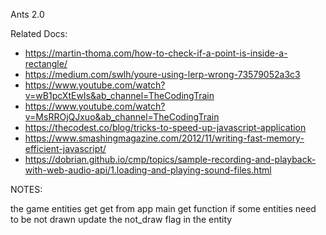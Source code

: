 Ants 2.0

Related Docs:

- https://martin-thoma.com/how-to-check-if-a-point-is-inside-a-rectangle/
- https://medium.com/swlh/youre-using-lerp-wrong-73579052a3c3
- https://www.youtube.com/watch?v=wB1pcXtEwIs&ab_channel=TheCodingTrain
- https://www.youtube.com/watch?v=MsRROjQJxuo&ab_channel=TheCodingTrain
- https://thecodest.co/blog/tricks-to-speed-up-javascript-application
- https://www.smashingmagazine.com/2012/11/writing-fast-memory-efficient-javascript/
- https://dobrian.github.io/cmp/topics/sample-recording-and-playback-with-web-audio-api/1.loading-and-playing-sound-files.html

NOTES:

the game entities get get from app main get function
if some entities need to be not drawn update the not_draw flag in the entity
